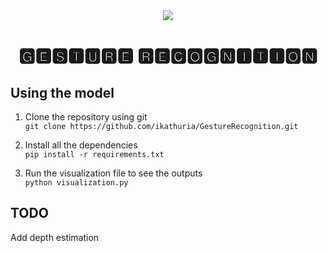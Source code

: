 <div style="text-align:center">
<img src="https://researchoutreach.org/wp-content/uploads/2020/05/Celso-de-Melo-Kazunori-Terada-Main-Image.jpg" />

# 🅶🅴🆂🆃🆄🆁🅴 🆁🅴🅲🅾🅶🅽🅸🆃🅸🅾🅽

</div>


## Using the model
1. Clone the repository using git  
`git clone https://github.com/ikathuria/GestureRecognition.git`

2. Install all the dependencies  
`pip install -r requirements.txt`

3. Run the visualization file to see the outputs  
`python visualization.py`

## TODO
Add depth estimation
